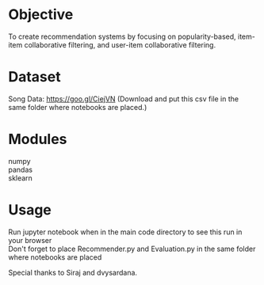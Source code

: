 
# Objective

To create recommendation systems by focusing on popularity-based, item-item collaborative filtering, and user-item collaborative filtering.

# Dataset

Song Data: https://goo.gl/CiejVN (Download and put this csv file in the same folder where notebooks are placed.)

# Modules

numpy<br>
pandas<br>
sklearn<br>

# Usage

Run jupyter notebook when in the main code directory to see this run in your browser<br>
Don't forget to place Recommender.py and Evaluation.py in the same folder where notebooks are placed <br>

Special thanks to Siraj and dvysardana. 

